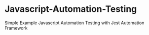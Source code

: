 # Javascript-Automation-Testing
Simple Example Javascript Automation Testing with Jest Automation Framework
